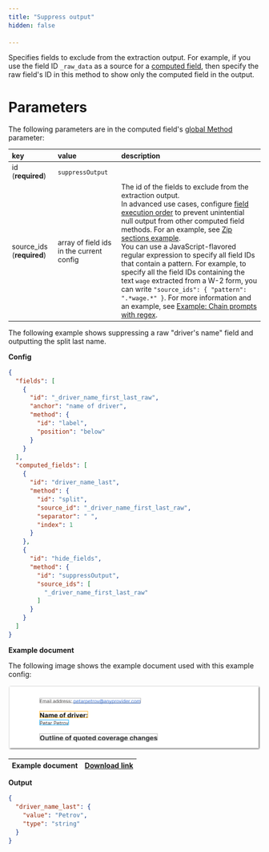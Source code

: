 ```yaml
---
title: "Suppress output"
hidden: false

---
```


Specifies fields to exclude from the extraction output. For example, if you use the field ID  `_raw_data` as a source for a [computed field](doc:computed-field-methods), then specify the raw field's ID in this method to show only the computed field in the output.

Parameters
====

The following parameters are in the computed field's [global Method](doc:computed-field-methods#parameters) parameter: 

| key                       | value                                    | description                                                  |
| :------------------------ | :--------------------------------------- | :----------------------------------------------------------- |
| id (**required**)         | `suppressOutput`                         |                                                              |
| source_ids (**required**) | array of field ids in the current config | The id of the fields to exclude from the extraction output.<br/> In advanced use cases, configure [field execution order](doc:field-order) to prevent unintential null output from other computed field methods. For an example, see [Zip sections example](doc:sections-example-zip).<br/>You can use a JavaScript-flavored regular expression to specify all field IDs that contain a pattern.  For example,  to specify all the field IDs containing the text `wage` extracted from a W-2 form, you can write  `"source_ids": { "pattern": ".*wage.*" }`. For more information and an example, see [Example: Chain prompts with regex](doc:query-group#example-chain-prompts-with-regex). |

The following example shows suppressing a raw "driver's name" field and outputting the split last name. 

**Config**

```json
{
  "fields": [
    {
      "id": "_driver_name_first_last_raw",
      "anchor": "name of driver",
      "method": {
        "id": "label",
        "position": "below"
      }
    }
  ],
  "computed_fields": [
    {
      "id": "driver_name_last",
      "method": {
        "id": "split",
        "source_id": "_driver_name_first_last_raw",
        "separator": " ",
        "index": 1
      }
    },
    {
      "id": "hide_fields",
      "method": {
        "id": "suppressOutput",
        "source_ids": [
          "_driver_name_first_last_raw"
        ]
      }
    }
  ]
}
```



**Example document**

The following image shows the example document used with this example config:

![Click to enlarge](https://raw.githubusercontent.com/sensible-hq/sensible-docs/main/readme-sync/assets/v0/images/final/suppress_output.png)

| Example document | [Download link](https://raw.githubusercontent.com/sensible-hq/sensible-docs/main/readme-sync/assets/v0/pdfs/suppress_output.pdf) |
| ----------- | ------------------------------------------------------------ |

**Output**

```json
{
  "driver_name_last": {
    "value": "Petrov",
    "type": "string"
  }
}
```

